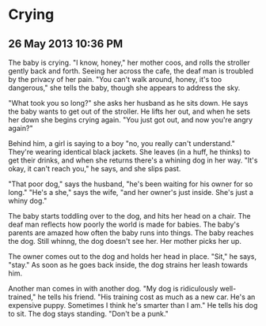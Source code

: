 # Crying
## 26 May 2013 10:36 PM

The baby is crying. "I know, honey," her mother coos, and rolls the stroller gently back and forth. Seeing her across the cafe, the deaf man is troubled by the privacy of her pain. "You can't walk around, honey, it's too dangerous," she tells the baby, though she appears to address the sky.

"What took you so long?" she asks her husband as he sits down. He says the baby wants to get out of the stroller. He lifts her out, and when he sets her down she begins crying again. "You just got out, and now you're angry again?"

Behind him, a girl is saying to a boy "no, you really can't understand." They're wearing identical black jackets. She leaves (in a huff, he thinks) to get their drinks, and when she returns there's a whining dog in her way. "It's okay, it can't reach you," he says, and she slips past.

"That poor dog," says the husband, "he's been waiting for his owner for so long." "He's a she," says the wife, "and her owner's just inside. She's just a whiny dog."

The baby starts toddling over to the dog, and hits her head on a chair. The deaf man reflects how poorly the world is made for babies. The baby's parents are amazed how often the baby runs into things. The baby reaches the dog. Still whinng, the dog doesn't see her. Her mother picks her up.

The owner comes out to the dog and holds her head in place. "Sit," he says, "stay." As soon as he goes back inside, the dog strains her leash towards him.

Another man comes in with another dog. "My dog is ridiculously well-trained," he tells his friend. "His training cost as much as a new car. He's an expensive puppy. Sometimes I think he's smarter than I am." He tells his dog to sit. The dog stays standing. "Don't be a punk."